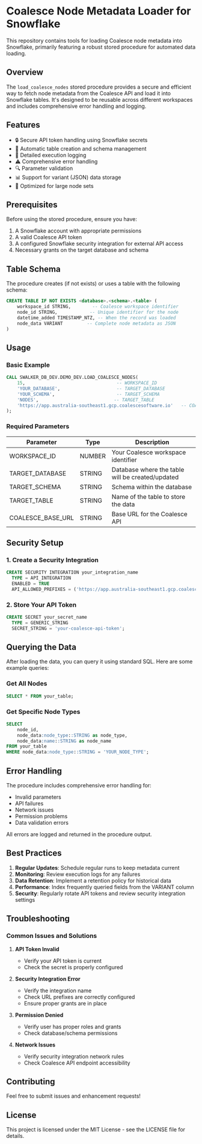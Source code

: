 # Coalesce Node Metadata Loader for Snowflake

This repository contains tools for loading Coalesce node metadata into Snowflake, primarily featuring a robust stored procedure for automated data loading.

## Overview

The `load_coalesce_nodes` stored procedure provides a secure and efficient way to fetch node metadata from the Coalesce API and load it into Snowflake tables. It's designed to be reusable across different workspaces and includes comprehensive error handling and logging.

## Features

- 🔒 Secure API token handling using Snowflake secrets
- 🔄 Automatic table creation and schema management
- 📝 Detailed execution logging
- ⚠️ Comprehensive error handling
- 🔍 Parameter validation
- 📊 Support for variant (JSON) data storage
- 🚀 Optimized for large node sets

## Prerequisites

Before using the stored procedure, ensure you have:

1. A Snowflake account with appropriate permissions
2. A valid Coalesce API token
3. A configured Snowflake security integration for external API access
4. Necessary grants on the target database and schema

## Table Schema

The procedure creates (if not exists) or uses a table with the following schema:

```sql
CREATE TABLE IF NOT EXISTS <database>.<schema>.<table> (
    workspace_id STRING,        -- Coalesce workspace identifier
    node_id STRING,            -- Unique identifier for the node
    datetime_added TIMESTAMP_NTZ, -- When the record was loaded
    node_data VARIANT         -- Complete node metadata as JSON
)
```

## Usage

### Basic Example

```sql
CALL SWALKER_DB_DEV.DEMO_DEV.LOAD_COALESCE_NODES(
    15,                                  -- WORKSPACE_ID
    'YOUR_DATABASE',                     -- TARGET_DATABASE
    'YOUR_SCHEMA',                       -- TARGET_SCHEMA
    'NODES',                            -- TARGET_TABLE
    'https://app.australia-southeast1.gcp.coalescesoftware.io'   -- COALESCE_BASE_URL
);
```

### Required Parameters

| Parameter | Type | Description |
|-----------|------|-------------|
| WORKSPACE_ID | NUMBER | Your Coalesce workspace identifier |
| TARGET_DATABASE | STRING | Database where the table will be created/updated |
| TARGET_SCHEMA | STRING | Schema within the database |
| TARGET_TABLE | STRING | Name of the table to store the data |
| COALESCE_BASE_URL | STRING | Base URL for the Coalesce API |

## Security Setup

### 1. Create a Security Integration

```sql
CREATE SECURITY INTEGRATION your_integration_name
  TYPE = API_INTEGRATION
  ENABLED = TRUE
  API_ALLOWED_PREFIXES = ('https://app.australia-southeast1.gcp.coalescesoftware.io');
```

### 2. Store Your API Token

```sql
CREATE SECRET your_secret_name
  TYPE = GENERIC_STRING
  SECRET_STRING = 'your-coalesce-api-token';
```

## Querying the Data

After loading the data, you can query it using standard SQL. Here are some example queries:

### Get All Nodes
```sql
SELECT * FROM your_table;
```

### Get Specific Node Types
```sql
SELECT 
    node_id,
    node_data:node_type::STRING as node_type,
    node_data:name::STRING as node_name
FROM your_table
WHERE node_data:node_type::STRING = 'YOUR_NODE_TYPE';
```

## Error Handling

The procedure includes comprehensive error handling for:
- Invalid parameters
- API failures
- Network issues
- Permission problems
- Data validation errors

All errors are logged and returned in the procedure output.

## Best Practices

1. **Regular Updates**: Schedule regular runs to keep metadata current
2. **Monitoring**: Review execution logs for any failures
3. **Data Retention**: Implement a retention policy for historical data
4. **Performance**: Index frequently queried fields from the VARIANT column
5. **Security**: Regularly rotate API tokens and review security integration settings

## Troubleshooting

### Common Issues and Solutions

1. **API Token Invalid**
   - Verify your API token is current
   - Check the secret is properly configured

2. **Security Integration Error**
   - Verify the integration name
   - Check URL prefixes are correctly configured
   - Ensure proper grants are in place

3. **Permission Denied**
   - Verify user has proper roles and grants
   - Check database/schema permissions

4. **Network Issues**
   - Verify security integration network rules
   - Check Coalesce API endpoint accessibility

## Contributing

Feel free to submit issues and enhancement requests!

## License

This project is licensed under the MIT License - see the LICENSE file for details.
